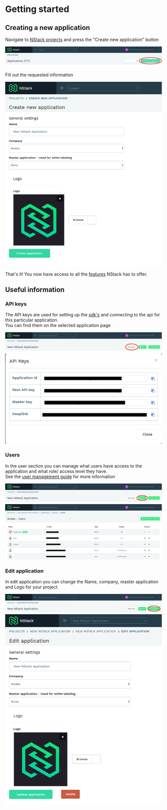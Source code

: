 # Getting started

## Creating a new application

Navigate to [NStack projects](https://nstack.io/admin/projects) and press the "Create new application" button

![New application button](images/GettingStarted/New_application_button.png)

Fill out the requested information

![New application](images/GettingStarted/Create_new_application.png)

That's it! You now have access to all the [features](Features.md) NStack has to offer.

## Useful information

### API keys
The API keys are used for setting up the [sdk's](Developers.md) and connecting to the api for this particular application.  
You can find them on the selected application page

![API key button](images/GettingStarted/API_Keys_Button.png)
![API keys](images/GettingStarted/API_Keys.png)

### Users
In the user section you can manage what users have access to the application and what role/ access level they have.  
See the [user management guide](Guides.md) for more information

![Users button](images/GettingStarted/Users_Button.png)
![Users](images/GettingStarted/Users.png)

### Edit application
In edit application you can change the Name, company, master application and Logo for your project.

![Edit application button](images/GettingStarted/Edit_Project_Button.png)
![Edit application](images/GettingStarted/Edit_Project.png)